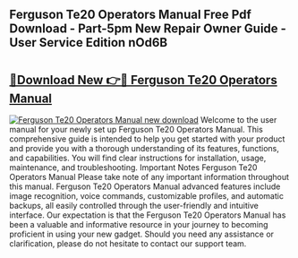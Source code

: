 ## Ferguson Te20 Operators Manual Free Pdf Download - Part-5pm New Repair Owner Guide - User Service Edition nOd6B

# <h2><a href="http://cf10178.oget.top/?id=Ferguson+Te20+Operators+Manual">🔗Download New 👉🔴 Ferguson Te20 Operators Manual</a></h2>

[![Ferguson Te20 Operators Manual new download](https://i.imgur.com/5g1atiW.png)](http://cf10178.oget.top/?id=Ferguson+Te20+Operators+Manual)
Welcome to the user manual for your newly set up Ferguson Te20 Operators Manual. This comprehensive guide is intended to help you get started with your product and provide you with a thorough understanding of its features, functions, and capabilities. You will find clear instructions for installation, usage, maintenance, and troubleshooting. Important Notes Ferguson Te20 Operators Manual Please take note of any important information throughout this manual. Ferguson Te20 Operators Manual advanced features include image recognition, voice commands, customizable profiles, and automatic backups, all easily controlled through the user-friendly and intuitive interface. Our expectation is that the Ferguson Te20 Operators Manual has been a valuable and informative resource in your journey to becoming proficient in using your new gadget. Should you need any assistance or clarification, please do not hesitate to contact our support team.
